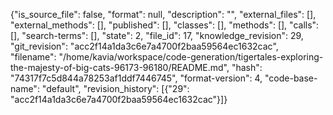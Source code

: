 {"is_source_file": false, "format": null, "description": "", "external_files": [], "external_methods": [], "published": [], "classes": [], "methods": [], "calls": [], "search-terms": [], "state": 2, "file_id": 17, "knowledge_revision": 29, "git_revision": "acc2f14a1da3c6e7a4700f2baa59564ec1632cac", "filename": "/home/kavia/workspace/code-generation/tigertales-exploring-the-majesty-of-big-cats-96173-96180/README.md", "hash": "74317f7c5d844a78253af1ddf7446745", "format-version": 4, "code-base-name": "default", "revision_history": [{"29": "acc2f14a1da3c6e7a4700f2baa59564ec1632cac"}]}